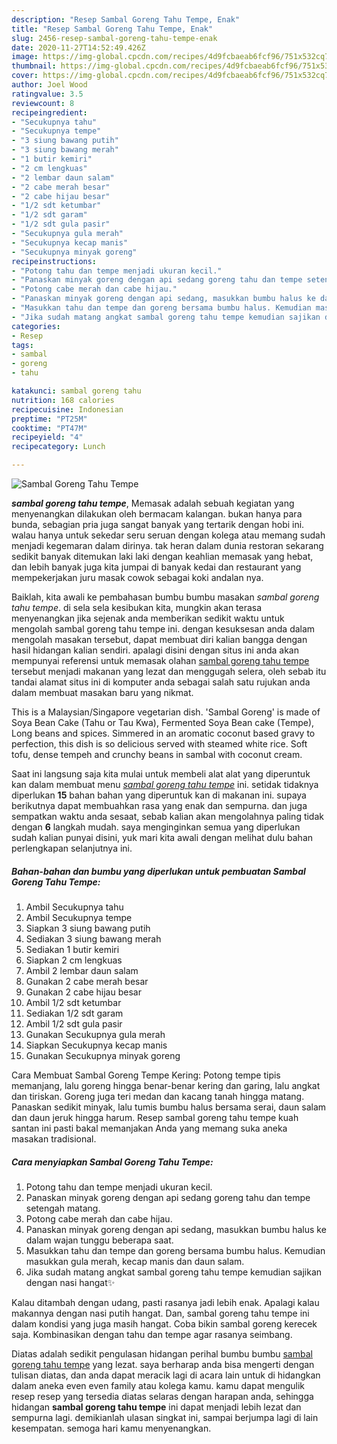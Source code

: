 ```yaml
---
description: "Resep Sambal Goreng Tahu Tempe, Enak"
title: "Resep Sambal Goreng Tahu Tempe, Enak"
slug: 2456-resep-sambal-goreng-tahu-tempe-enak
date: 2020-11-27T14:52:49.426Z
image: https://img-global.cpcdn.com/recipes/4d9fcbaeab6fcf96/751x532cq70/sambal-goreng-tahu-tempe-foto-resep-utama.jpg
thumbnail: https://img-global.cpcdn.com/recipes/4d9fcbaeab6fcf96/751x532cq70/sambal-goreng-tahu-tempe-foto-resep-utama.jpg
cover: https://img-global.cpcdn.com/recipes/4d9fcbaeab6fcf96/751x532cq70/sambal-goreng-tahu-tempe-foto-resep-utama.jpg
author: Joel Wood
ratingvalue: 3.5
reviewcount: 8
recipeingredient:
- "Secukupnya tahu"
- "Secukupnya tempe"
- "3 siung bawang putih"
- "3 siung bawang merah"
- "1 butir kemiri"
- "2 cm lengkuas"
- "2 lembar daun salam"
- "2 cabe merah besar"
- "2 cabe hijau besar"
- "1/2 sdt ketumbar"
- "1/2 sdt garam"
- "1/2 sdt gula pasir"
- "Secukupnya gula merah"
- "Secukupnya kecap manis"
- "Secukupnya minyak goreng"
recipeinstructions:
- "Potong tahu dan tempe menjadi ukuran kecil."
- "Panaskan minyak goreng dengan api sedang goreng tahu dan tempe setengah matang."
- "Potong cabe merah dan cabe hijau."
- "Panaskan minyak goreng dengan api sedang, masukkan bumbu halus ke dalam wajan tunggu beberapa saat."
- "Masukkan tahu dan tempe dan goreng bersama bumbu halus. Kemudian masukkan gula merah, kecap manis dan daun salam."
- "Jika sudah matang angkat sambal goreng tahu tempe kemudian sajikan dengan nasi hangat✨"
categories:
- Resep
tags:
- sambal
- goreng
- tahu

katakunci: sambal goreng tahu 
nutrition: 168 calories
recipecuisine: Indonesian
preptime: "PT25M"
cooktime: "PT47M"
recipeyield: "4"
recipecategory: Lunch

---
```



![Sambal Goreng Tahu Tempe](https://img-global.cpcdn.com/recipes/4d9fcbaeab6fcf96/751x532cq70/sambal-goreng-tahu-tempe-foto-resep-utama.jpg)

<b><i>sambal goreng tahu tempe</i></b>, Memasak adalah sebuah kegiatan yang menyenangkan dilakukan oleh bermacam kalangan. bukan hanya para bunda, sebagian pria juga sangat banyak yang tertarik dengan hobi ini. walau hanya untuk sekedar seru seruan dengan kolega atau memang sudah menjadi kegemaran dalam dirinya. tak heran dalam dunia restoran sekarang sedikit banyak ditemukan laki laki dengan keahlian memasak yang hebat, dan lebih banyak juga kita jumpai di banyak kedai dan restaurant yang mempekerjakan juru masak cowok sebagai koki andalan nya.

Baiklah, kita awali ke pembahasan bumbu bumbu masakan <i>sambal goreng tahu tempe</i>. di sela sela kesibukan kita, mungkin akan terasa menyenangkan jika sejenak anda memberikan sedikit waktu untuk mengolah sambal goreng tahu tempe ini. dengan kesuksesan anda dalam mengolah masakan tersebut, dapat membuat diri kalian bangga dengan hasil hidangan kalian sendiri. apalagi disini dengan situs ini anda akan mempunyai referensi untuk memasak olahan <u>sambal goreng tahu tempe</u> tersebut menjadi makanan yang lezat dan menggugah selera, oleh sebab itu tandai alamat situs ini di komputer anda sebagai salah satu rujukan anda dalam membuat masakan baru yang nikmat.

This is a Malaysian/Singapore vegetarian dish. &#39;Sambal Goreng&#39; is made of Soya Bean Cake (Tahu or Tau Kwa), Fermented Soya Bean cake (Tempe), Long beans and spices. Simmered in an aromatic coconut based gravy to perfection, this dish is so delicious served with steamed white rice. Soft tofu, dense tempeh and crunchy beans in sambal with coconut cream.


Saat ini langsung saja kita mulai untuk membeli alat alat yang diperuntuk kan dalam membuat menu <u><i>sambal goreng tahu tempe</i></u> ini. setidak tidaknya diperlukan <b>15</b> bahan bahan yang diperuntuk kan di makanan ini. supaya berikutnya dapat membuahkan rasa yang enak dan sempurna. dan juga sempatkan waktu anda sesaat, sebab kalian akan mengolahnya paling tidak dengan <b>6</b> langkah mudah. saya menginginkan semua yang diperlukan sudah kalian punyai disini, yuk mari kita awali dengan melihat dulu bahan perlengkapan selanjutnya ini.

<!--inarticleads1-->

##### Bahan-bahan dan bumbu yang diperlukan untuk pembuatan Sambal Goreng Tahu Tempe:

1. Ambil Secukupnya tahu
1. Ambil Secukupnya tempe
1. Siapkan 3 siung bawang putih
1. Sediakan 3 siung bawang merah
1. Sediakan 1 butir kemiri
1. Siapkan 2 cm lengkuas
1. Ambil 2 lembar daun salam
1. Gunakan 2 cabe merah besar
1. Gunakan 2 cabe hijau besar
1. Ambil 1/2 sdt ketumbar
1. Sediakan 1/2 sdt garam
1. Ambil 1/2 sdt gula pasir
1. Gunakan Secukupnya gula merah
1. Siapkan Secukupnya kecap manis
1. Gunakan Secukupnya minyak goreng


Cara Membuat Sambal Goreng Tempe Kering: Potong tempe tipis memanjang, lalu goreng hingga benar-benar kering dan garing, lalu angkat dan tiriskan. Goreng juga teri medan dan kacang tanah hingga matang. Panaskan sedikit minyak, lalu tumis bumbu halus bersama serai, daun salam dan daun jeruk hingga harum. Resep sambal goreng tahu tempe kuah santan ini pasti bakal memanjakan Anda yang memang suka aneka masakan tradisional. 

<!--inarticleads2-->

##### Cara menyiapkan Sambal Goreng Tahu Tempe:

1. Potong tahu dan tempe menjadi ukuran kecil.
1. Panaskan minyak goreng dengan api sedang goreng tahu dan tempe setengah matang.
1. Potong cabe merah dan cabe hijau.
1. Panaskan minyak goreng dengan api sedang, masukkan bumbu halus ke dalam wajan tunggu beberapa saat.
1. Masukkan tahu dan tempe dan goreng bersama bumbu halus. Kemudian masukkan gula merah, kecap manis dan daun salam.
1. Jika sudah matang angkat sambal goreng tahu tempe kemudian sajikan dengan nasi hangat✨


Kalau ditambah dengan udang, pasti rasanya jadi lebih enak. Apalagi kalau makannya dengan nasi putih hangat. Dan, sambal goreng tahu tempe ini dalam kondisi yang juga masih hangat. Coba bikin sambal goreng kerecek saja. Kombinasikan dengan tahu dan tempe agar rasanya seimbang. 

Diatas adalah sedikit pengulasan hidangan perihal bumbu bumbu <u>sambal goreng tahu tempe</u> yang lezat. saya berharap anda bisa mengerti dengan tulisan diatas, dan anda dapat meracik lagi di acara lain untuk di hidangkan dalam aneka even even family atau kolega kamu. kamu dapat mengulik resep resep yang tersedia diatas selaras dengan harapan anda, sehingga hidangan <b>sambal goreng tahu tempe</b> ini dapat menjadi lebih lezat dan sempurna lagi. demikianlah ulasan singkat ini, sampai berjumpa lagi di lain kesempatan. semoga hari kamu menyenangkan.
